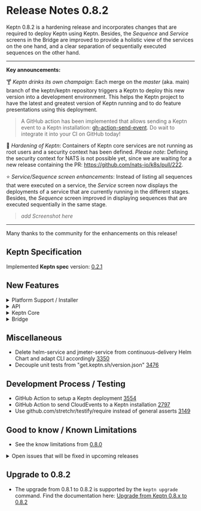 # Release Notes 0.8.2

Keptn 0.8.2 is a hardening release and incorporates changes that are required to deploy Keptn using Keptn. Besides, the *Sequence* and *Service* screens in the Bridge are improved to provide a holistic view of the services on the one hand, and a clear separation of sequentially executed sequences on the other hand.

---

**Key announcements:**

:cocktail: *Keptn drinks its own champaign*: Each merge on the *master* (aka. main) branch of the keptn/keptn repository triggers a Keptn to deploy this new version into a development environment. This helps the Keptn project to have the latest and greatest version of Keptn running and to do feature presentations using this deployment. 

> A GitHub action has been implemented that allows sending a Keptn event to a Keptn installation: [gh-action-send-event](https://github.com/keptn/gh-action-send-event). Do wait to integrate it into your CI on GitHub today!

:hammer: *Hardening of Keptn*: Containers of Keptn core services are not running as root users and a security context has been defined. *Please note*: Defining the security context for NATS is not possible yet, since we are waiting for a new release containing the PR: https://github.com/nats-io/k8s/pull/222.  

:star: *Service/Sequence screen enhancements*: Instead of listing all sequences that were executed on a service, the *Service* screen now displays the deployments of a service that are currently running in the different stages. Besides, the *Sequence* screen improved in displaying sequences that are executed sequentially in the same stage.

> *add Screenshot here*

---

Many thanks to the community for the enhancements on this release! 
 
## Keptn Specification

Implemented **Keptn spec** version: [0.2.1](https://github.com/keptn/spec/tree/0.2.1)

## New Features

<details><summary>Platform Support / Installer</summary>
<p>

- Run Keptn core containers as non-root [3764](https://github.com/keptn/keptn/issues/3764)
- Helm Chart (for control-plane) needs tag properties for deployments in values.yaml [3328](https://github.com/keptn/keptn/issues/3328)
- Split K8s role `keptn-configure-bridge` by secret and pod management [3767](https://github.com/keptn/keptn/issues/3767)
- Service account `keptn-configuration-service` does not need full permissions on secret management [3781](https://github.com/keptn/keptn/issues/3781)
- Dockerfile for Keptn Bridge in package.json usage needs improvement [3641](https://github.com/keptn/keptn/issues/3641)
- Improve handling of X-Forwarded-Proto header for Bridge [3672](https://github.com/keptn/keptn/issues/3672)

</p>
</details>

<details><summary>API</summary>
<p>

- *Fixed*: GET `/project/{project}` returns 200 instead of 404 [3699](https://github.com/keptn/keptn/issues/3699)

</p>
</details>

<details><summary>Keptn Core</summary>
<p>

- *helm-service*:
  - Smart Helm Chart values merger [3341](https://github.com/keptn/keptn/issues/3341)
  - *Fixed*: Not working parallel when deployed in the execution-plane [3427](https://github.com/keptn/keptn/issues/3427)
  - *Fixed*: Delivery failed with "Error when installing/upgrading chart" ... "has no deployed releases" [3407](https://github.com/keptn/keptn/issues/3407)

- *jmeter-service*:
  - Need better JMeter result other than just fail [3559](https://github.com/keptn/keptn/issues/3559)

- *lighthouse-service*:
  - *Fixed*: Properly set result, status, and message [3412](https://github.com/keptn/keptn/issues/3412)

- *shipyard-controller*:
  - *Fixed*: Only last `.finished` event for a task determines further sequence execution [3493](https://github.com/keptn/keptn/issues/3493)

</p>
</details>

<details><summary>Bridge</summary>
<p>

- OAuth/OpenID connect based login for Keptn bridge [3448](https://github.com/keptn/keptn/issues/3448)
- Text in the notification is hard to read and the link is not working [3634](https://github.com/keptn/keptn/issues/3634)
- Chart tooltip should show all active metrics [2546](https://github.com/keptn/keptn/issues/2546)
- Better sequence visualization when having more than one sequence in a stage [3542](https://github.com/keptn/keptn/issues/3542)
- Load details of deployment in service screen [3706](https://github.com/keptn/keptn/issues/3706)
- Derive the list of deployments that are currently running for a service [3629](https://github.com/keptn/keptn/issues/3629)
- Uniform names of mock files [3714](https://github.com/keptn/keptn/issues/3714)
- Add "load older Sequences" button in Sequence screen [2280](https://github.com/keptn/keptn/issues/2280)
- Sequence icon colors represent status [3591](https://github.com/keptn/keptn/issues/3591)
- Show target values for criteria when hovering over values [2757](https://github.com/keptn/keptn/issues/2757)
- *Fixed*: Chart in Heatmap shows incorrect Y-axis and incorrect tooltip [3645](https://github.com/keptn/keptn/issues/3645)
- *Fixed*: Daily version check was disabled [3668](https://github.com/keptn/keptn/issues/3668)
- *Fixed*: Quality gate icon in the environment screen does not turn red [3592](https://github.com/keptn/keptn/issues/3592)
- *Fixed*: Some deep-links are broken [3631](https://github.com/keptn/keptn/issues/3631)
- *Fixed*: Problem filter in environment screen does not work [3652](https://github.com/keptn/keptn/issues/3652)

</p>
</details>

## Miscellaneous

- Delete helm-service and jmeter-service from continuous-delivery Helm Chart and adapt CLI accordingly [3350](https://github.com/keptn/keptn/issues/3350)
- Decouple unit tests from "get.keptn.sh/version.json" [3476](https://github.com/keptn/keptn/issues/3476)

## Development Process / Testing

- GitHub Action to setup a Keptn deployment [3554](https://github.com/keptn/keptn/issues/3554)
- GitHub Action to send CloudEvents to a Keptn installation [2797](https://github.com/keptn/keptn/issues/2797)
- Use github.com/stretchr/testify/require instead of general asserts [3149](https://github.com/keptn/keptn/issues/3149)

## Good to know / Known Limitations

- See the know limitations from [0.8.0](https://github.com/keptn/keptn/releases/tag/0.8.0)

<details><summary>Open issues that will be fixed in upcoming releases</summary>
<p>

  <!--TODO: final check-->
  - Auto-remediation does not work with remote execution plane [3498](https://github.com/keptn/keptn/issues/3498)
  - Bridge shows "started" wording on status.changed [3583](https://github.com/keptn/keptn/issues/3583)
  - Inconsistent usage of user-managed and user_managed causing issues [3624](https://github.com/keptn/keptn/issues/3624)
  - Keptn API: `configure monitoring` not functioning according to spec [3638](https://github.com/keptn/keptn/issues/3638)
  - Keptn CLI: Disable Kube context check [3666](https://github.com/keptn/keptn/issues/3666)
  - Homebrew installed CLI fails install with 'Malformed constraint: ""' [3805](https://github.com/keptn/keptn/issues/3805)

</p>
</details>

## Upgrade to 0.8.2

- The upgrade from 0.8.1 to 0.8.2 is supported by the `keptn upgrade` command. Find the documentation here: [Upgrade from Keptn 0.8.x to 0.8.2](https://keptn.sh/docs/0.8.x/operate/upgrade/#upgrade-from-keptn-0-8-1-to-0-8-2)